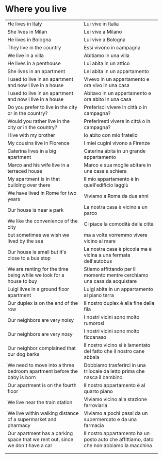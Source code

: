 # Where you live 

<table>
<tr>
<td width="50%">He lives in Italy</td>
<td>Lui vive in Italia</td>
</tr>
<tr>
<td width="50%">She lives in Milan</td>
<td>Lei vive a Milano</td>
</tr>
<tr>
<td width="50%">He lives in Bologna</td>
<td>Lui vive a Bologna</td>
</tr>
<tr>
<td width="50%">They live in the country</td>
<td>Essi vivono in campagna</td>
</tr>
<tr>
<td width="50%">We live in a villa</td>
<td>Abitiamo in una villa</td>
</tr>
<tr>
<td width="50%">He lives in a penthouse</td>
<td>Lui abita in un attico</td>
</tr>
<tr>
<td width="50%">She lives in an apartment</td>
<td>Lei abita in un appartamento</td>
</tr>
<tr>
<td width="50%">I used to live in an apartment and now I live in a house</td>
<td>Vivevo in un appartamento e ora vivo in una casa</td>
</tr>
<tr>
<td width="50%">I used to live in an apartment and now I live in a house</td>
<td>Abitavo in un appartamento e ora abito in una casa</td>
</tr>
<tr>
<td width="50%">Do you prefer to live in the city or in the country?</td>
<td>Preferisci vivere in città o in campagna?</td>
</tr>
<tr>
<td width="50%">Would you rather live in the city or in the country?</td>
<td>Preferiresti vivere in città o in campagna?</td>
</tr>
<tr>
<td width="50%">I live with my brother</td>
<td>Io abito con mio fratello</td>
</tr>
<tr>
<td width="50%">My cousins live in Florence</td>
<td>I miei cugini vivono a Firenze</td>
</tr>
<tr>
<td width="50%">Caterina lives in a big apartment</td>
<td>Caterina abita in un grande appartamento</td>
</tr>
<tr>
<td width="50%">Marco and his wife live in a terraced house</td>
<td>Marco e sua moglie abitare in una casa a schiera</td>
</tr>
<tr>
<td width="50%">My apartment is in that building over there</td>
<td>Il mio appartamento è in quell'edificio laggiù</td>
</tr>
<tr>
<td width="50%">We have lived in Rome for two years</td>
<td>Viviamo a Roma da due anni</td>
</tr>
<tr>
<td width="50%">Our house is near a park</td>
<td>La nostra casa è vicino a un parco</td>
</tr>
<tr>
<td width="50%">We like the convenience of the city</td>
<td>Ci piace la comodità della città</td>
</tr>
<tr>
<td width="50%">but sometimes we wish we lived by the sea</td>
<td>ma a volte vorremmo vivere vicino al mare</td>
</tr>
<tr>
<td width="50%">Our house is small but it's close to a bus stop</td>
<td>La nostra casa è piccola ma è vicina a una fermata dell'autobus</td>
</tr>
<tr>
<td width="50%">We are renting for the time being while we look for a house to buy</td>
<td>Stiamo affittando per il momento mentre cerchiamo una casa da acquistare</td>
</tr>
<tr>
<td width="50%">Luigi lives in a ground floor apartment</td>
<td>Luigi abita in un appartamento al piano terra</td>
</tr>
<tr>
<td width="50%">Our duplex is on the end of the row</td>
<td>Il nostro duplex è alla fine della fila</td>
</tr>
<tr>
<td width="50%">Our neighbors are very noisy</td>
<td>I nostri vicini sono molto rumorosi</td>
</tr>
<tr>
<td width="50%">Our neighbors are very nosy</td>
<td>I nostri vicini sono molto ficcanaso</td>
</tr>
<tr>
<td width="50%">Our neighbor complained that our dog barks</td>
<td>Il nostro vicino si è lamentato del fatto che il nostro cane abbaia</td>
</tr>
<tr>
<td width="50%">We need to move into a three bedroom apartment before the baby is born</td>
<td>Dobbiamo trasferirci in una trilocale da letto prima che nasca il bambino</td>
</tr>
<tr>
<td width="50%">Our apartment is on the fourth floor</td>
<td>Il nostro appartamento è al quarto piano</td>
</tr>
<tr>
<td width="50%">We live near the train station</td>
<td>Viviamo vicino alla stazione ferroviaria</td>
</tr>
<tr>
<td width="50%">We live within walking distance of a supermarket and pharmacy</td>
<td>Viviamo a pochi passi da un supermercato e da una farmacia</td>
</tr>
<tr>
<td width="50%">Our apartment has a parking space that we rent out, since we don't have a car</td>
<td>Il nostro appartamento ha un posto auto che affittiamo, dato che non abbiamo la macchina</td>
</tr>
<tr>
<td width="50%"></td>
<td></td>
</tr>
<tr>
<td width="50%"></td>
<td></td>
</tr>
</table>